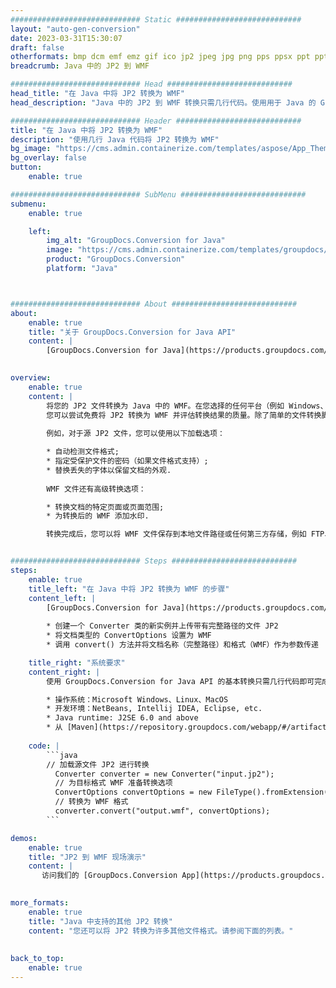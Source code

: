 ```yaml
---
############################# Static ############################
layout: "auto-gen-conversion"
date: 2023-03-31T15:30:07
draft: false
otherformats: bmp dcm emf emz gif ico jp2 jpeg jpg png pps ppsx ppt pptx psb psd svg svgz tga tif tiff webp wmf wmz
breadcrumb: Java 中的 JP2 到 WMF

############################# Head ############################
head_title: "在 Java 中将 JP2 转换为 WMF"
head_description: "Java 中的 JP2 到 WMF 转换只需几行代码。使用用于 Java 的 GroupDocs 文档转换 API 转换 160 多种文件格式"

############################# Header ############################
title: "在 Java 中将 JP2 转换为 WMF"
description: "使用几行 Java 代码将 JP2 转换为 WMF"
bg_image: "https://cms.admin.containerize.com/templates/aspose/App_Themes/V3/images/bg/header1.png"
bg_overlay: false
button:
    enable: true

############################# SubMenu ############################
submenu:
    enable: true

    left:
        img_alt: "GroupDocs.Conversion for Java"
        image: "https://cms.admin.containerize.com/templates/groupdocs/images/product-logos/90x90-noborder/groupdocs-conversion-java.png"
        product: "GroupDocs.Conversion"
        platform: "Java"



############################# About ############################
about:
    enable: true
    title: "关于 GroupDocs.Conversion for Java API"
    content: |
        [GroupDocs.Conversion for Java](https://products.groupdocs.com/conversion/java/) 是一种高级文件格式转换 API，用于在 Microsoft Office、OpenDocument、PDF、HTML、电子邮件、CAD 等流行图像和文档格式之间进行转换。只需几行代码即可完成更多工作。本机 API 会自动检测原始文档的格式，并提供许多选项来自定义转换后的文档。除了从文档中提取信息的功能外，它还默认支持将转换结果缓存到本地磁盘。但是，任何类型的缓存存储都可以通过实施适当的接口来支持 - Amazon S3、Dropbox、Google Drive、Windows Azure、Reddis 或任何其他接口。
    

overview:
    enable: true
    content: |
        将您的 JP2 文件转换为 Java 中的 WMF。在您选择的任何平台（例如 Windows、Linux、macOS）上，只需几行 Java 代码。
        您可以尝试免费将 JP2 转换为 WMF 并评估转换结果的质量。除了简单的文件转换脚本外，您还可以尝试更复杂的选项来加载 JP2 源文件并存储 WMF 输出。 
        
        例如，对于源 JP2 文件，您可以使用以下加载选项：

        * 自动检测文件格式;
        * 指定受保护文件的密码（如果文件格式支持）;
        * 替换丢失的字体以保留文档的外观.
        
        WMF 文件还有高级转换选项：

        * 转换文档的特定页面或页面范围;
        * 为转换后的 WMF 添加水印.

        转换完成后，您可以将 WMF 文件保存到本地文件路径或任何第三方存储，例如 FTP、Amazon S3、Google Drive、Dropbox 等。请注意 - 转换 JP2到 WMF，您不需要安装任何额外的软件，例如 MS Office、Open Office、Adobe Acrobat Reader 等。


############################# Steps ############################
steps:
    enable: true
    title_left: "在 Java 中将 JP2 转换为 WMF 的步骤"
    content_left: |
        [GroupDocs.Conversion for Java](https://products.groupdocs.com/conversion/java/) 允许开发人员使用几行代码轻松地将 JP2 文件转换为 WMF。
        
        * 创建一个 Converter 类的新实例并上传带有完整路径的文件 JP2
        * 将文档类型的 ConvertOptions 设置为 WMF
        * 调用 convert() 方法并将文档名称（完整路径）和格式（WMF）作为参数传递

    title_right: "系统要求"
    content_right: |
        使用 GroupDocs.Conversion for Java API 的基本转换只需几行代码即可完成。所有主要平台和操作系统都支持我们的 API。在执行以下代码之前，请确保您的系统上安装了以下先决条件。

        * 操作系统：Microsoft Windows、Linux、MacOS
        * 开发环境：NetBeans, Intellij IDEA, Eclipse, etc.
        * Java runtime: J2SE 6.0 and above
        * 从 [Maven](https://repository.groupdocs.com/webapp/#/artifacts/browse/tree/General/repo/com/groupdocs/groupdocs-conversion) 获取最新的 GroupDocs.Conversion for Java
         
    code: |
        ```java    
        // 加载源文件 JP2 进行转换
          Converter converter = new Converter("input.jp2");
          // 为目标格式 WMF 准备转换选项
          ConvertOptions convertOptions = new FileType().fromExtension("wmf").getConvertOptions();
          // 转换为 WMF 格式
          converter.convert("output.wmf", convertOptions);
        ```

demos:
    enable: true
    title: "JP2 到 WMF 现场演示"
    content: |
       访问我们的 [GroupDocs.Conversion App](https://products.groupdocs.app/conversion/family) 网站并立即尝试 JP2 到 WMF 转换。免费演示具有以下好处
          

more_formats:
    enable: true
    title: "Java 中支持的其他 JP2 转换"
    content: "您还可以将 JP2 转换为许多其他文件格式。请参阅下面的列表。"
       
       
back_to_top:
    enable: true
---
```

